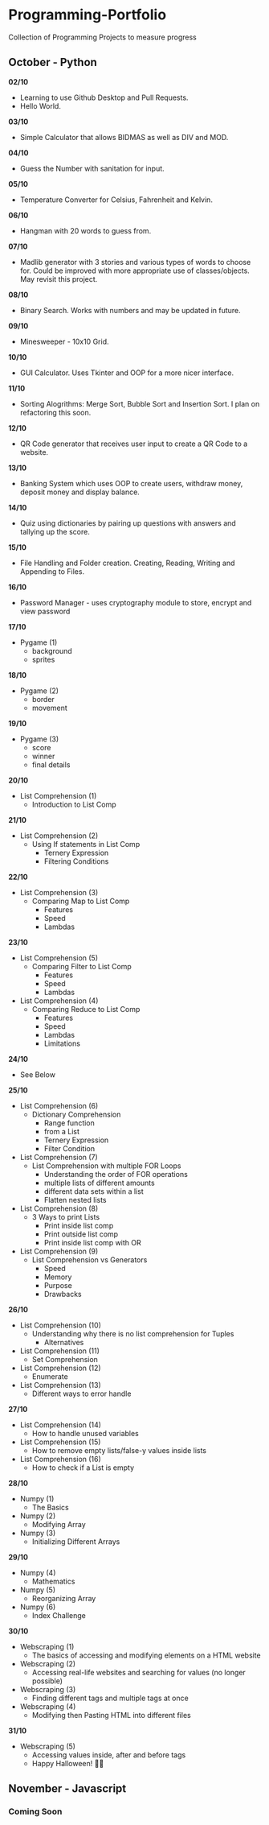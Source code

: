 # Programming-Portfolio
Collection of Programming Projects to measure progress

## October - Python

**02/10**
- Learning to use Github Desktop and Pull Requests.
- Hello World.

**03/10**
- Simple Calculator that allows BIDMAS as well as DIV and MOD.

**04/10**
- Guess the Number with sanitation for input.

**05/10**
- Temperature Converter for Celsius, Fahrenheit and Kelvin.

**06/10**
- Hangman with 20 words to guess from.

**07/10**
- Madlib generator with 3 stories and various types of words to choose for. Could be improved with more appropriate use of classes/objects. May revisit this project.

**08/10**
- Binary Search. Works with numbers and may be updated in future.

**09/10**
- Minesweeper - 10x10 Grid.

**10/10**
- GUI Calculator. Uses Tkinter and OOP for a more nicer interface.

**11/10**
- Sorting Alogrithms: Merge Sort, Bubble Sort and Insertion Sort. I plan on refactoring this soon.

**12/10**
- QR Code generator that receives user input to create a QR Code to a website.

**13/10**
- Banking System which uses OOP to create users, withdraw money, deposit money and display balance.

**14/10**
- Quiz using dictionaries by pairing up questions with answers and tallying up the score.

**15/10**
- File Handling and Folder creation. Creating, Reading, Writing and Appending to Files.

**16/10**
- Password Manager - uses cryptography module to store, encrypt and view password

**17/10**
- Pygame (1)
  - background
  - sprites

**18/10**
- Pygame (2)
  - border
  - movement

**19/10**
- Pygame (3)
  - score
  - winner
  - final details

**20/10**
- List Comprehension (1)
  - Introduction to List Comp

**21/10**
- List Comprehension (2)
  - Using If statements in List Comp
    - Ternery Expression
    - Filtering Conditions

**22/10**
- List Comprehension (3)
  - Comparing Map to List Comp
    - Features
    - Speed
    - Lambdas

**23/10**
- List Comprehension (5)
  - Comparing Filter to List Comp
    - Features
    - Speed
    - Lambdas
- List Comprehension (4)
  - Comparing Reduce to List Comp
    - Features
    - Speed
    - Lambdas
    - Limitations

**24/10**
- See Below

**25/10**
- List Comprehension (6)
  - Dictionary Comprehension
    - Range function
    - from a List
    - Ternery Expression 
    - Filter Condition
- List Comprehension (7)
  - List Comprehension with multiple FOR Loops
    - Understanding the order of FOR operations
    - multiple lists of different amounts
    - different data sets within a list
    - Flatten nested lists
- List Comprehension (8)
  - 3 Ways to print Lists
    - Print inside list comp
    - Print outside list comp
    - Print inside list comp with OR
- List Comprehension (9)
  - List Comprehension vs Generators
    - Speed
    - Memory
    - Purpose
    - Drawbacks

**26/10**
- List Comprehension (10)
  - Understanding why there is no list comprehension for Tuples
    - Alternatives
- List Comprehension (11)
  - Set Comprehension
- List Comprehension (12)
  - Enumerate
- List Comprehension (13)
  - Different ways to error handle

**27/10**
- List Comprehension (14)
  - How to handle unused variables
- List Comprehension (15)
  - How to remove empty lists/false-y values inside lists
- List Comprehension (16)
  - How to check if a List is empty

**28/10**
- Numpy (1)
  - The Basics
- Numpy (2)
  - Modifying Array
- Numpy (3)
  - Initializing Different Arrays

**29/10**
- Numpy (4)
  - Mathematics
- Numpy (5)
  - Reorganizing Array
- Numpy (6)
  - Index Challenge

**30/10**
- Webscraping (1)
  - The basics of accessing and modifying elements on a HTML website
- Webscraping (2)
  - Accessing real-life websites and searching for values (no longer possible)
- Webscraping (3)
  - Finding different tags and multiple tags at once
- Webscraping (4)
  - Modifying then Pasting HTML into different files

**31/10**
- Webscraping (5)
  - Accessing values inside, after and before tags
  - Happy Halloween! 🎃🦇

## November - Javascript
### Coming Soon
